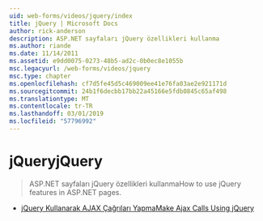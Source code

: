 ```yaml
---
uid: web-forms/videos/jquery/index
title: jQuery | Microsoft Docs
author: rick-anderson
description: ASP.NET sayfaları jQuery özellikleri kullanma
ms.author: riande
ms.date: 11/14/2011
ms.assetid: e9dd0075-0273-48b5-ad2c-0b0ec8e1055b
msc.legacyurl: /web-forms/videos/jquery
msc.type: chapter
ms.openlocfilehash: cf7d5fe45d5c469009ee41e76fa03ae2e921171d
ms.sourcegitcommit: 24b1f6decbb17bb22a45166e5fdb0845c65af498
ms.translationtype: MT
ms.contentlocale: tr-TR
ms.lasthandoff: 03/01/2019
ms.locfileid: "57796992"
---
```

<a name="jquery"></a><span data-ttu-id="32c2c-103">jQuery</span><span class="sxs-lookup"><span data-stu-id="32c2c-103">jQuery</span></span>
====================
> <span data-ttu-id="32c2c-104">ASP.NET sayfaları jQuery özellikleri kullanma</span><span class="sxs-lookup"><span data-stu-id="32c2c-104">How to use jQuery features in ASP.NET pages.</span></span>


- [<span data-ttu-id="32c2c-105">jQuery Kullanarak AJAX Çağrıları Yapma</span><span class="sxs-lookup"><span data-stu-id="32c2c-105">Make Ajax Calls Using jQuery</span></span>](how-do-i-make-ajax-calls-using-jquery.md)
